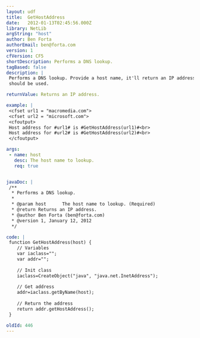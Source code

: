 ```yaml
---
layout: udf
title:  GetHostAddress
date:   2012-01-13T02:45:56.000Z
library: NetLib
argString: "host"
author: Ben Forta
authorEmail: ben@forta.com
version: 1
cfVersion: CF5
shortDescription: Performs a DNS lookup.
tagBased: false
description: |
 Performs a DNS lookup. Provide a host name, it'll return an IP address. If the host name is invalid an exception will be throw, so &lt;CFTRY&gt;/&lt;CFCATCH&gt;
 should be used.

returnValue: Returns an IP address.

example: |
 <cfset url1 = "macromedia.com">
 <cfset url2 = "microsoft.com">
 <cfoutput>
 Host address for #url1# is #GetHostAddress(url1)#<br>
 Host address for #url2# is #GetHostAddress(url2)#<br>
 </cfoutput>

args:
 - name: host
   desc: The host name to lookup.
   req: true


javaDoc: |
 /**
  * Performs a DNS lookup.
  * 
  * @param host      The host name to lookup. (Required)
  * @return Returns an IP address. 
  * @author Ben Forta (ben@forta.com) 
  * @version 1, January 12, 2012 
  */

code: |
 function GetHostAddress(host) {
    // Variables
    var iaclass="";
    var addr="";
    
    // Init class
    iaclass=CreateObject("java", "java.net.InetAddress");
 
    // Get address
    addr=iaclass.getByName(host);
 
    // Return the address    
    return addr.getHostAddress();
 }

oldId: 446
---
```



